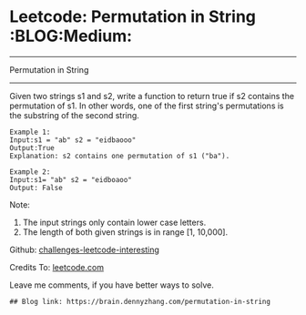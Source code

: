 # Leetcode: Permutation in String     :BLOG:Medium:


---

Permutation in String  

---

Given two strings s1 and s2, write a function to return true if s2 contains the permutation of s1. In other words, one of the first string's permutations is the substring of the second string.  

    Example 1:
    Input:s1 = "ab" s2 = "eidbaooo"
    Output:True
    Explanation: s2 contains one permutation of s1 ("ba").

    Example 2:
    Input:s1= "ab" s2 = "eidboaoo"
    Output: False

Note:  
1.  The input strings only contain lower case letters.
2.  The length of both given strings is in range [1, 10,000].

Github: [challenges-leetcode-interesting](https://github.com/DennyZhang/challenges-leetcode-interesting/tree/master/permutation-in-string)  

Credits To: [leetcode.com](https://leetcode.com/problems/permutation-in-string/description/)  

Leave me comments, if you have better ways to solve.  

    ## Blog link: https://brain.dennyzhang.com/permutation-in-string